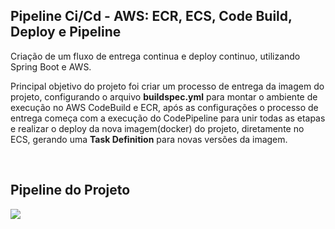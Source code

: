 <H2>Pipeline Ci/Cd - AWS: ECR, ECS, Code Build, Deploy e Pipeline</H2>
<p>Criação de um fluxo de entrega continua e deploy continuo, utilizando Spring Boot e AWS.</p>
<p>Principal objetivo do projeto foi criar um processo de entrega da imagem do projeto, configurando o arquivo <strong>buildspec.yml</strong> para montar o ambiente de execução no AWS CodeBuild e ECR, após as configurações o processo de entrega começa com a execução do CodePipeline para unir todas as etapas e realizar o deploy da nova imagem(docker) do projeto, diretamente no ECS, gerando uma <strong>Task Definition</strong> para novas versões da imagem.</p>
<br/>
<h2>Pipeline do Projeto</h2>
<img src="https://github.com/user-attachments/assets/1331f3ea-0b17-45ba-83ce-7dcca9555211"/>
